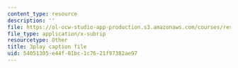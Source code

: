```yaml
---
content_type: resource
description: ''
file: https://ol-ocw-studio-app-production.s3.amazonaws.com/courses/res-6-012-introduction-to-probability-spring-2018/54051305e44f01bc1c7621f97382ae97_AH5jnR3RxJU.srt
file_type: application/x-subrip
resourcetype: Other
title: 3play caption file
uid: 54051305-e44f-01bc-1c76-21f97382ae97
---
```

